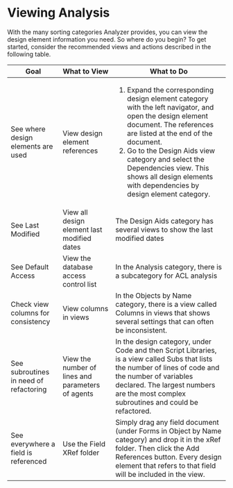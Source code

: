 # Viewing Analysis

With the many sorting categories Analyzer provides, you can view the design element information you need. So where do you begin? To get started, consider the recommended views and actions described in the following table.

| Goal | What to View | What to Do |
| --- | --- | --- |
| See where design elements are used | View design element references | <ol><li>Expand the corresponding design element category with the left navigator, and open the design element document. The references are listed at the end of the document.</li><li>Go to the Design Aids view category and select the Dependencies view. This shows all design elements with dependencies by design element category.</li></ol> |
| See Last Modified | View all design element last modified dates | The Design Aids category has several views to show the last modified dates |
| See Default Access | View the database access control list | In the Analysis category, there is a subcategory for ACL analysis |
| Check view columns for consistency | View columns in views | In the Objects by Name category, there is a view called Columns in views that shows several settings that can often be inconsistent. |
| See subroutines in need of refactoring | View the number of lines and parameters of agents | In the design category, under Code and then Script Libraries, is a view called Subs that lists the number of lines of code and the number of variables declared. The largest numbers are the most complex subroutines and could be refactored. |
| See everywhere a field is referenced | Use the Field XRef folder | Simply drag any field document (under Forms in Object by Name category) and drop it in the xRef folder. Then click the Add References button. Every design element that refers to that field will be included in the view. |
